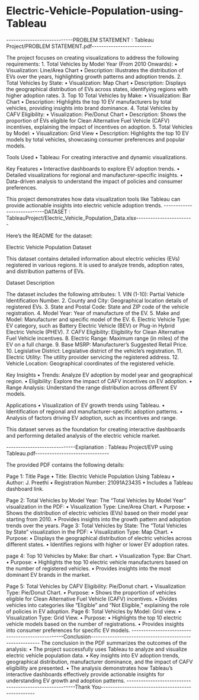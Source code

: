 # Electric-Vehicle-Population-using-Tableau

----------------------------PROBLEM STATEMENT : Tableau Project/PROBLEM STATEMENT.pdf-------------------------

The project focuses on creating visualizations to address the following requirements:
	1.	Total Vehicles by Model Year (From 2010 Onwards):
	•	Visualization: Line/Area Chart
	•	Description: Illustrates the distribution of EVs over the years, highlighting growth patterns and adoption trends.
	2.	Total Vehicles by State:
	•	Visualization: Map Chart
	•	Description: Displays the geographical distribution of EVs across states, identifying regions with higher adoption rates.
	3.	Top 10 Total Vehicles by Make:
	•	Visualization: Bar Chart
	•	Description: Highlights the top 10 EV manufacturers by total vehicles, providing insights into brand dominance.
	4.	Total Vehicles by CAFV Eligibility:
	•	Visualization: Pie/Donut Chart
	•	Description: Shows the proportion of EVs eligible for Clean Alternative Fuel Vehicle (CAFV) incentives, explaining the impact of incentives on adoption.
	5.	Total Vehicles by Model:
	•	Visualization: Grid View
	•	Description: Highlights the top 10 EV models by total vehicles, showcasing consumer preferences and popular models.

Tools Used
	•	Tableau: For creating interactive and dynamic visualizations.

Key Features
	•	Interactive dashboards to explore EV adoption trends.
	•	Detailed visualizations for regional and manufacturer-specific insights.
	•	Data-driven analysis to understand the impact of policies and consumer preferences.

This project demonstrates how data visualization tools like Tableau can provide actionable insights into electric vehicle adoption trends.
----------------------------DATASET : TableauProject/Electric_Vehicle_Population_Data.xlsx------------------------

Here’s the README for the dataset:

Electric Vehicle Population Dataset

This dataset contains detailed information about electric vehicles (EVs) registered in various regions. It is used to analyze trends, adoption rates, and distribution patterns of EVs.

Dataset Description

The dataset includes the following attributes:
	1.	VIN (1-10): Partial Vehicle Identification Number.
	2.	County and City: Geographical location details of registered EVs.
	3.	State and Postal Code: State and ZIP code of the vehicle registration.
	4.	Model Year: Year of manufacture of the EV.
	5.	Make and Model: Manufacturer and specific model of the EV.
	6.	Electric Vehicle Type: EV category, such as Battery Electric Vehicle (BEV) or Plug-in Hybrid Electric Vehicle (PHEV).
	7.	CAFV Eligibility: Eligibility for Clean Alternative Fuel Vehicle incentives.
	8.	Electric Range: Maximum range (in miles) of the EV on a full charge.
	9.	Base MSRP: Manufacturer’s Suggested Retail Price.
	10.	Legislative District: Legislative district of the vehicle’s registration.
	11.	Electric Utility: The utility provider servicing the registered address.
	12.	Vehicle Location: Geographical coordinates of the registered vehicle.

Key Insights
	•	Trends: Analyze EV adoption by model year and geographical region.
	•	Eligibility: Explore the impact of CAFV incentives on EV adoption.
	•	Range Analysis: Understand the range distribution across different EV models.

Applications
	•	Visualization of EV growth trends using Tableau.
	•	Identification of regional and manufacturer-specific adoption patterns.
	•	Analysis of factors driving EV adoption, such as incentives and range.

This dataset serves as the foundation for creating interactive dashboards and performing detailed analysis of the electric vehicle market.   

-----------------------------Explanation : Tableau Project/EVP using Tableau.pdf-------------------------------


The provided PDF contains the following details:

Page 1: Title Page
	•	Title: Electric Vehicle Population Using Tableau
	•	Author: J. Preethi
	•	Registration Number: 21091A23435
	•	Includes a Tableau dashboard link.

Page 2: Total Vehicles by Model Year: 
                The “Total Vehicles by Model Year” visualization in the PDF:
	•	Visualization Type: Line/Area Chart.
	•	Purpose:
	•	Shows the distribution of electric vehicles (EVs) based on their model year starting from 2010.
	•	Provides insights into the growth pattern and adoption trends over the years.
Page 3: Total Vehicles by State: The “Total Vehicles by State” visualization in the PDF:
	•	Visualization Type: Map Chart.
	•	Purpose:
	•	Displays the geographical distribution of electric vehicles across different states.
	•	Identifies regions with higher or lower EV adoption rates.

page 4:	Top 10 Vehicles by Make: Bar chart.
        •	Visualization Type: Bar Chart.
	•	Purpose:
	•	Highlights the top 10 electric vehicle manufacturers based on the number of registered vehicles.
	•	Provides insights into the most dominant EV brands in the market.

Page 5:	Total Vehicles by CAFV Eligibility: Pie/Donut chart.
        •	Visualization Type: Pie/Donut Chart.
	•	Purpose:
	•	Shows the proportion of vehicles eligible for Clean Alternative Fuel Vehicle (CAFV) incentives.
	•	Divides vehicles into categories like “Eligible” and “Not Eligible,” explaining the role of policies in 
                EV adoption.
Page 6: Total Vehicles by Model: Grid view.
        •	Visualization Type: Grid View.
	•	Purpose:
	•	Highlights the top 10 electric vehicle models based on the number of registrations.
	•	Provides insights into consumer preferences for specific EV models.
 -------------------------------------------------Conclusion--------------------------------------------------------
The conclusion in the PDF summarizes the outcomes of the analysis:
	•	The project successfully uses Tableau to analyze and visualize electric vehicle population data.
	•	Key insights into EV adoption trends, geographical distribution, manufacturer dominance, and the impact of CAFV eligibility are presented.
	•	The analysis demonstrates how Tableau’s interactive dashboards effectively provide actionable insights for understanding EV growth and adoption patterns.
--------------------------------------------------------Thank You--------------------------------------------------

